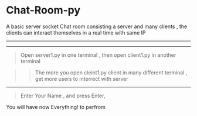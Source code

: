 # Chat-Room-py
A basic server socket Chat room consisting a server and many clients , the clients can interact themselves in a real time with same IP

__________________________________________________________________________________________________________________________
-------------------------------------------------------------------------------------------------------------------------

> Open server1.py in one terminal , then
> open client1.py in another terminal

>> The more you open cleint1.py client in many different terminal , get more users to interrect with server
---------------------------------------------------------
> Enter Your Name , and press Enter,
>
You will have now Everything! to perfrom

